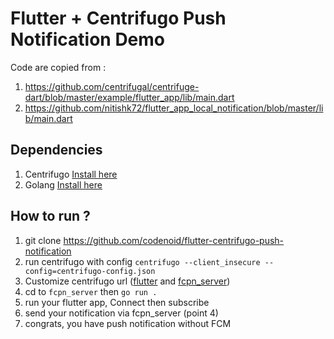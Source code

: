 # Flutter + Centrifugo Push Notification Demo

Code are copied from : 

1. https://github.com/centrifugal/centrifuge-dart/blob/master/example/flutter_app/lib/main.dart
2. https://github.com/nitishk72/flutter_app_local_notification/blob/master/lib/main.dart

## Dependencies

1. Centrifugo [Install here](https://github.com/centrifugal/centrifugo#how-to-install)
2. Golang [Install here](https://golang.org/dl/)

## How to run ?

1. git clone https://github.com/codenoid/flutter-centrifugo-push-notification
2. run centrifugo with config `centrifugo --client_insecure --config=centrifugo-config.json`
3. Customize centrifugo url ([flutter](https://github.com/codenoid/flutter-centrifugo-push-notification/blob/40e8f3655e5a29d683ce5041e2c8ff0c44fc8cbc/fcpn_mobile/lib/main.dart#L48) and [fcpn_server](https://github.com/codenoid/flutter-centrifugo-push-notification/blob/master/fcpn_server/fcpn-server.go#L21))
4. cd to `fcpn_server` then `go run .`
5. run your flutter app, Connect then subscribe
6. send your notification via fcpn_server (point 4)
7. congrats, you have push notification without FCM
